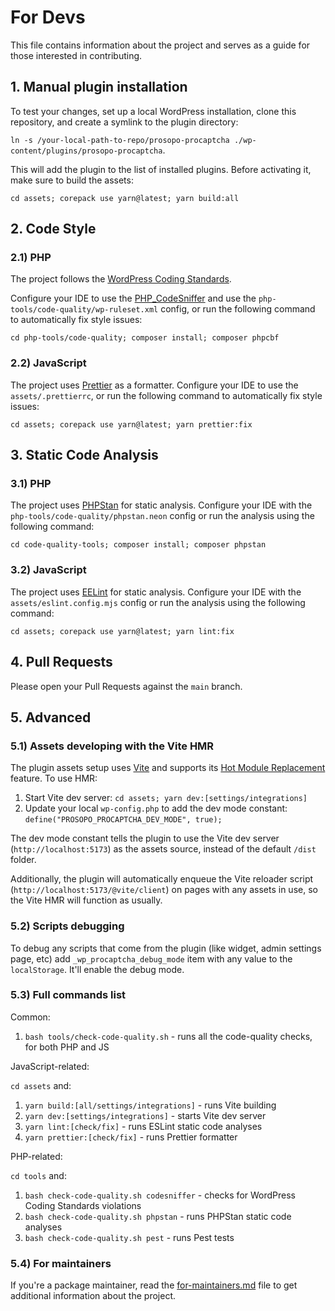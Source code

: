 # For Devs

This file contains information about the project and serves as a guide for those interested in contributing.

## 1. Manual plugin installation

To test your changes, set up a local WordPress installation, clone this repository, and create a symlink to the plugin
directory:

`ln -s /your-local-path-to-repo/prosopo-procaptcha ./wp-content/plugins/prosopo-procaptcha`.

This will add the plugin to the list of installed plugins. Before activating it, make sure to build the assets:

`cd assets; corepack use yarn@latest; yarn build:all`

## 2. Code Style

### 2.1) PHP

The project follows
the [WordPress Coding Standards](https://developer.wordpress.org/coding-standards/wordpress-coding-standards/).

Configure your IDE to use the [PHP_CodeSniffer](https://github.com/squizlabs/PHP_CodeSniffer) and use the
`php-tools/code-quality/wp-ruleset.xml` config, or run the following command to automatically fix style issues:

`cd php-tools/code-quality; composer install; composer phpcbf`

### 2.2) JavaScript

The project uses [Prettier](https://prettier.io/) as a formatter. Configure your IDE to use the `assets/.prettierrc`, or
run the following command to automatically fix style issues:

`cd assets; corepack use yarn@latest; yarn prettier:fix`

## 3. Static Code Analysis

### 3.1) PHP

The project uses [PHPStan](https://phpstan.org/) for static analysis. Configure your IDE with the
`php-tools/code-quality/phpstan.neon` config or run the analysis using the following command:

`cd code-quality-tools; composer install; composer phpstan`

### 3.2) JavaScript

The project uses [EELint](https://eslint.org/) for static analysis. Configure your IDE with the
`assets/eslint.config.mjs` config or run the analysis using the following command:

`cd assets; corepack use yarn@latest; yarn lint:fix`

## 4. Pull Requests

Please open your Pull Requests against the `main` branch.

## 5. Advanced

### 5.1) Assets developing with the Vite HMR

The plugin assets setup uses [Vite](https://vite.dev/) and supports
its [Hot Module Replacement](https://vite.dev/guide/features.html#hot-module-replacement) feature. To use HMR:

1. Start Vite dev server: `cd assets; yarn dev:[settings/integrations]`
2. Update your local `wp-config.php` to add the dev mode constant: `define("PROSOPO_PROCAPTCHA_DEV_MODE", true);`

The dev mode constant tells the plugin to use the Vite dev server (`http://localhost:5173`) as the assets source,
instead of the default `/dist` folder.

Additionally, the plugin will automatically enqueue the Vite reloader script (`http://localhost:5173/@vite/client`) on
pages with any assets in use, so the Vite HMR will function as usually.

### 5.2) Scripts debugging

To debug any scripts that come from the plugin (like widget, admin settings page, etc) add `_wp_procaptcha_debug_mode`
item with any value to the `localStorage`. It'll enable the debug mode.

### 5.3) Full commands list

Common:

1. `bash tools/check-code-quality.sh` - runs all the code-quality checks, for both PHP and JS

JavaScript-related:

`cd assets` and:

1. `yarn build:[all/settings/integrations]` - runs Vite building
2. `yarn dev:[settings/integrations]` - starts Vite dev server
3. `yarn lint:[check/fix]` - runs ESLint static code analyses
4. `yarn prettier:[check/fix]` - runs Prettier formatter

PHP-related:

`cd tools` and:

1. `bash check-code-quality.sh codesniffer` - checks for WordPress Coding Standards violations
2. `bash check-code-quality.sh phpstan` - runs PHPStan static code analyses
3. `bash check-code-quality.sh pest` - runs Pest tests

### 5.4) For maintainers

If you're a package maintainer, read
the [for-maintainers.md](https://github.com/prosopo/procaptcha-wordpress-plugin/blob/main/for-maintainers.md) file to
get additional information about the project. 